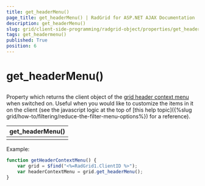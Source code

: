 ```yaml
---
title: get_headerMenu()
page_title: get_headerMenu() | RadGrid for ASP.NET AJAX Documentation
description: get_headerMenu()
slug: grid/client-side-programming/radgrid-object/properties/get_headermenu()
tags: get_headermenu()
published: True
position: 6
---
```


# get_headerMenu()



## 

Property which returns the client object of the [grid header context menu](https://demos.telerik.com/aspnet-ajax/grid/examples/generalfeatures/headercontextmenu/defaultcs.aspx) when switched on. Useful when you would like to customize the items in it on the client (see the javascript logic at the top of [this help topic]({%slug grid/how-to/filtering/reduce-the-filter-menu-options%}) for a reference).


|  **get_headerMenu()**  |
| ------ |
||

Example:

````JavaScript
function getHeaderContextMenu() {
    var grid = $find("<%=RadGrid1.ClientID %>");
    var headerContextMenu = grid.get_headerMenu();
}
````



